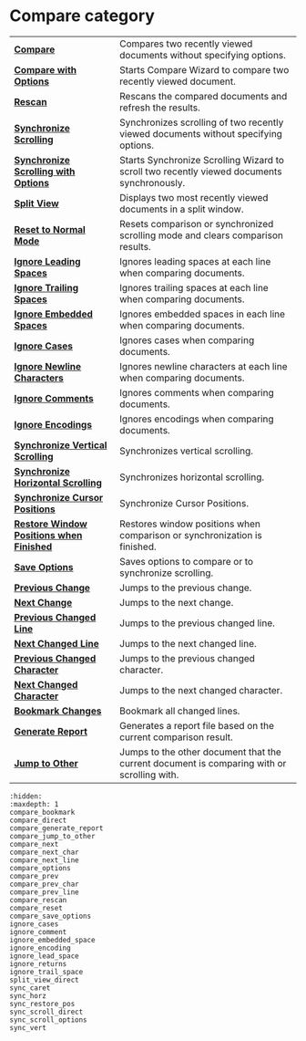 # Compare category

|     |     |
| --- | --- |
| **[Compare](compare_direct)** | Compares two recently viewed documents without specifying options. |
| **[Compare with Options](compare_options)** | Starts Compare Wizard to compare two recently viewed document. |
| **[Rescan](compare_rescan)** | Rescans the compared documents and refresh the results. |
| **[Synchronize Scrolling](sync_scroll_direct)** | Synchronizes scrolling of two recently viewed documents without specifying options. |
| **[Synchronize Scrolling with Options](sync_scroll_options)** | Starts Synchronize Scrolling Wizard to scroll two recently viewed documents synchronously. |
| **[Split View](split_view_direct)** | Displays two most recently viewed documents in a split window. |
| **[Reset to Normal Mode](compare_reset)** | Resets comparison or synchronized scrolling mode and clears comparison results. |
| **[Ignore Leading Spaces](ignore_lead_space)** | Ignores leading spaces at each line when comparing documents. |
| **[Ignore Trailing Spaces](ignore_trail_space)** | Ignores trailing spaces at each line when comparing documents. |
| **[Ignore Embedded Spaces](ignore_embedded_space)** | Ignores embedded spaces in each line when comparing documents. |
| **[Ignore Cases](ignore_cases)** | Ignores cases when comparing documents. |
| **[Ignore Newline Characters](ignore_returns)** | Ignores newline characters at each line when comparing documents. |
| **[Ignore Comments](ignore_comment)** | Ignores comments when comparing documents. |
| **[Ignore Encodings](ignore_encoding)** | Ignores encodings when comparing documents. |
| **[Synchronize Vertical Scrolling](sync_vert)** | Synchronizes vertical scrolling. |
| **[Synchronize Horizontal Scrolling](sync_horz)** | Synchronizes horizontal scrolling. |
| **[Synchronize Cursor Positions](sync_caret)** | Synchronize Cursor Positions. |
| **[Restore Window Positions when Finished](sync_restore_pos)** | Restores window positions when comparison or synchronization is finished. |
| **[Save Options](compare_save_options)** | Saves options to compare or to synchronize scrolling. |
| **[Previous Change](compare_prev)** | Jumps to the previous change. |
| **[Next Change](compare_next)** | Jumps to the next change. |
| **[Previous Changed Line](compare_prev_line)** | Jumps to the previous changed line. |
| **[Next Changed Line](compare_next_line)** | Jumps to the next changed line. |
| **[Previous Changed Character](compare_prev_char)** | Jumps to the previous changed character. |
| **[Next Changed Character](compare_next_char)** | Jumps to the next changed character. |
| **[Bookmark Changes](compare_bookmark)** | Bookmark all changed lines. |
| **[Generate Report](compare_generate_report)** | Generates a report file based on the current comparison result. |
| **[Jump to Other](compare_jump_to_other)** | Jumps to the other document that the current document is comparing with or scrolling with. |


```{toctree}
:hidden:
:maxdepth: 1
compare_bookmark
compare_direct
compare_generate_report
compare_jump_to_other
compare_next
compare_next_char
compare_next_line
compare_options
compare_prev
compare_prev_char
compare_prev_line
compare_rescan
compare_reset
compare_save_options
ignore_cases
ignore_comment
ignore_embedded_space
ignore_encoding
ignore_lead_space
ignore_returns
ignore_trail_space
split_view_direct
sync_caret
sync_horz
sync_restore_pos
sync_scroll_direct
sync_scroll_options
sync_vert
```
